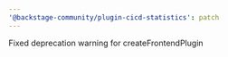 ```yaml
---
'@backstage-community/plugin-cicd-statistics': patch
---
```


Fixed deprecation warning for createFrontendPlugin
